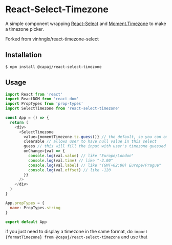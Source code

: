 # React-Select-Timezone

A simple component wrapping [React-Select](https://github.com/JedWatson/react-select) and [Moment.Timezone](https://momentjs.com/timezone/) to make a timezone picker.

Forked from vinhnglx/react-timezone-select

## Installation

```
$ npm install @capaj/react-select-timezone
```

## Usage

```javascript
import React from 'react'
import ReactDOM from 'react-dom'
import PropTypes from 'prop-types'
import SelectTimezone from 'react-select-timezone'

const App = () => {
  return (
    <div>
      <SelectTimezone
        value={momentTimezone.tz.guess()} // the default, so you can omit if you don't need other value
        clearable // allows user to have null value in this select
        guess // this will fill the input with user's timezone guessed by moment. A "value" prop has always bigger priority than guessed TZ
        onChange={val => {
          console.log(val.value) // like "Europe/London"
          console.log(val.time) // like "-2.00"
          console.log(val.label) // like "(GMT+02:00) Europe/Prague"
          console.log(val.offset) // like -120
        }}
      />
    </div>
  )
}

App.propTypes = {
  name: PropTypes.string
}

export default App
```

if you just need to display a timezone in the same format, do `import {formatTimezone} from @capaj/react-select-timezone` and use that
